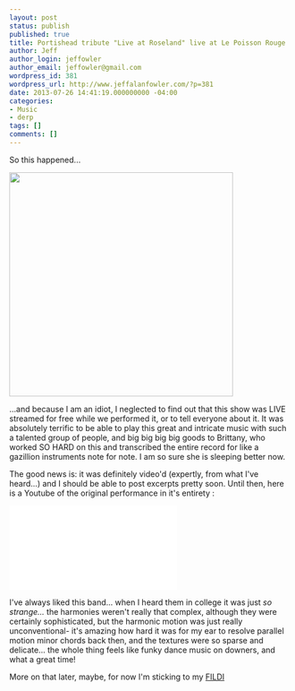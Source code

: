 ```yaml
---
layout: post
status: publish
published: true
title: Portishead tribute "Live at Roseland" live at Le Poisson Rouge
author: Jeff
author_login: jeffowler
author_email: jeffowler@gmail.com
wordpress_id: 381
wordpress_url: http://www.jeffalanfowler.com/?p=381
date: 2013-07-26 14:41:19.000000000 -04:00
categories:
- Music
- derp
tags: []
comments: []
---
```

<p style="text-align: left;">So this happened...</p>
<a href="http://www.lepoissonrouge.com/lpr_events/a-tribute-to-portishead-roseland-nyc-live-july-24th-2013/">
<img class="aligncenter" alt="" src="http://s3.amazonaws.com/lprnyc_wp/2013/06/PORTISHEAD-UPDATED.png" width="400px" /></a>

...and because I am an idiot, I neglected to find out that this show was LIVE streamed for free while we performed it, or to tell everyone about it. It was absolutely terrific to be able to play this great and intricate music with such a talented group of people, and big big big big goods to Brittany, who worked SO HARD on this and transcribed the entire record for like a gazillion instruments note for note. I am so sure she is sleeping better now.

The good news is: it was definitely video'd (expertly, from what I've heard...) and I should be able to post excerpts pretty soon. Until then, here is a Youtube of the original performance in it's entirety :


<div class='videowrapper'><iframe src="//www.youtube.com/embed/ZFwnlCudeC0?rel=0" frameborder="0" allowfullscreen></iframe></div>

I've always liked this band... when I heard them in college it was just <em>so strange...</em> the harmonies weren't really that complex, although they were certainly sophisticated, but the harmonic motion was just really unconventional- it's amazing how hard it was for my ear to resolve parallel motion minor chords back then, and the textures were so sparse and delicate... the whole thing feels like funky dance music on downers, and what a great time!

More on that later, maybe, for now I'm sticking to my <a title="FILDI" href="http://www.youtube.com/watch?v=RYlCVwxoL_g" target="_blank">FILDI</a>

